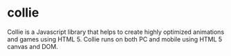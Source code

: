 # collie
Collie is a Javascript library that helps to create highly optimized animations and games using HTML 5. Collie runs on both PC and mobile using HTML 5 canvas and DOM.
